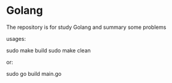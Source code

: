 # Golang
The repository is for study Golang and summary some problems

usages:

sudo make build 
sudo make clean

or:

sudo go build main.go
